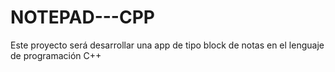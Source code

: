 # NOTEPAD---CPP
Este proyecto será desarrollar una app de tipo block de notas en el lenguaje de programación C++
